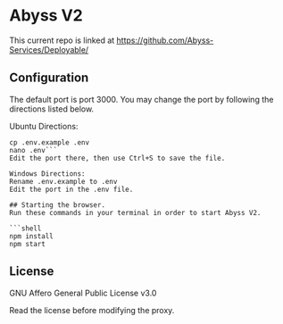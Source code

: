 # Abyss V2
This current repo is linked at https://github.com/Abyss-Services/Deployable/

## Configuration
The default port is port 3000. You may change the port by following the directions listed below.

Ubuntu Directions:
```shell
cp .env.example .env
nano .env```
Edit the port there, then use Ctrl+S to save the file.

Windows Directions:
Rename .env.example to .env
Edit the port in the .env file.

## Starting the browser.
Run these commands in your terminal in order to start Abyss V2.

```shell
npm install
npm start
```

## License

GNU Affero General Public License v3.0

Read the license before modifying the proxy.

